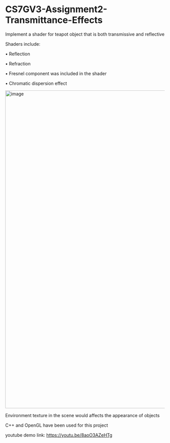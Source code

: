 # CS7GV3-Assignment2-Transmittance-Effects

Implement a shader for teapot object that is both transmissive and reflective

Shaders include: 

• Reflection

• Refraction

• Fresnel component was included in the shader

• Chromatic dispersion effect

<img width="1002" alt="image" src="https://github.com/Weiwei-Wan/OpenGL-Transmittance-Effects/assets/74362292/4ddc6948-ace5-4dff-8853-dff801a5a72d">


Environment texture in the scene would affects the appearance of objects

C++ and OpenGL have been used for this project

youtube demo link: https://youtu.be/8aoO3AZeHTg
